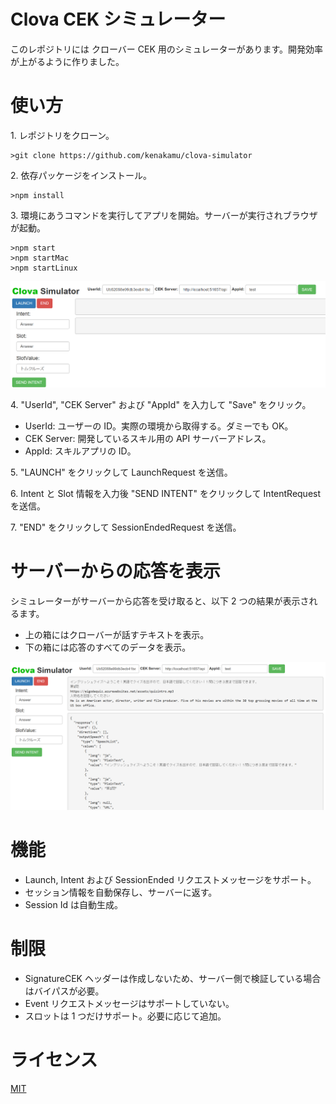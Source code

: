 # Clova CEK シミュレーター

このレポジトリには クローバー CEK 用のシミュレーターがあります。開発効率が上がるように作りました。

# 使い方

1\. レポジトリをクローン。

```shell
>git clone https://github.com/kenakamu/clova-simulator
```

2\. 依存パッケージをインストール。

```shell
>npm install
```

3\. 環境にあうコマンドを実行してアプリを開始。サーバーが実行されブラウザが起動。

```shell
>npm start
>npm startMac
>npm startLinux
```
![top.png](./Readme_Images/top.PNG)

4\. "UserId", "CEK Server" および "AppId" を入力して "Save" をクリック。

- UserId: ユーザーの ID。実際の環境から取得する。ダミーでも OK。
- CEK Server: 開発しているスキル用の API サーバーアドレス。
- AppId: スキルアプリの ID。

5\. "LAUNCH" をクリックして LaunchRequest を送信。

6\. Intent と Slot 情報を入力後 "SEND INTENT" をクリックして IntentRequest を送信。

7\. "END" をクリックして SessionEndedRequest を送信。

# サーバーからの応答を表示

シミュレーターがサーバーから応答を受け取ると、以下 2 つの結果が表示されるます。

- 上の箱にはクローバーが話すテキストを表示。
- 下の箱には応答のすべてのデータを表示。

![raw.png](./Readme_Images/raw.PNG)

# 機能

- Launch, Intent および SessionEnded リクエストメッセージをサポート。
- セッション情報を自動保存し、サーバーに返す。
- Session Id は自動生成。

# 制限

- SignatureCEK ヘッダーは作成しないため、サーバー側で検証している場合はバイパスが必要。
- Event リクエストメッセージはサポートしていない。
- スロットは 1 つだけサポート。必要に応じて追加。

# ライセンス

[MIT](./LICENSE)